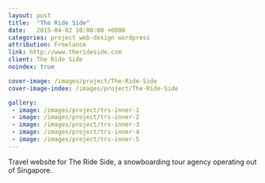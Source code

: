 ```yaml
---
layout: post
title:  "The Ride Side"
date:   2015-04-02 10:00:00 +0800
categories: project web-design wordpress
attribution: Freelance
link: http://www.therideside.com
client: The Ride Side
noindex: true

cover-image: /images/project/The-Ride-Side
cover-image-index: /images/project/The-Ride-Side

gallery:
 - image: /images/project/trs-inner-1
 - image: /images/project/trs-inner-2
 - image: /images/project/trs-inner-3
 - image: /images/project/trs-inner-4
 - image: /images/project/trs-inner-5
---
```


Travel website for The Ride Side, a snowboarding tour agency operating out of Singapore.

<!-- Website powered by WordPress CMS and Avada Theme framework. -->